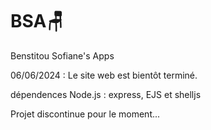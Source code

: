 # BSA🪑
Benstitou Sofiane's Apps

06/06/2024 :
Le site web est bientôt terminé.

dépendences Node.js : express, EJS et shelljs

Projet discontinue pour le moment...
